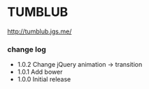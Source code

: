 TUMBLUB
=======

http://tumblub.jgs.me/


### change log

* 1.0.2 Change jQuery animation -> transition
* 1.0.1 Add bower
* 1.0.0 Initial release
